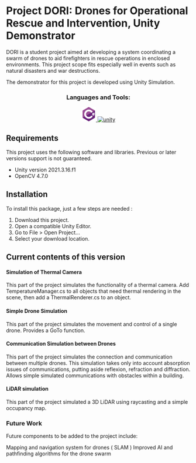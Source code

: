 # Project DORI: Drones for Operational Rescue and Intervention, Unity Demonstrator
DORI is a student project aimed at developing a system coordinating a swarm of drones to aid firefighters in rescue operations in enclosed environments. This project scope fits especially well in events such as natural disasters and war destructions.

The demonstrator for this project is developed using Unity Simulation.

<center>
<h3>Languages and Tools:</h3>
<p> <a href="https://www.w3schools.com/cs/" target="_blank" rel="noreferrer"> <img src="https://raw.githubusercontent.com/devicons/devicon/master/icons/csharp/csharp-original.svg" alt="csharp" width="40" height="40"/> </a> <a href="https://unity.com/" target="_blank" rel="noreferrer"> <img src="https://www.vectorlogo.zone/logos/unity3d/unity3d-icon.svg" alt="unity" width="40" height="40"/> </a> </p>
</center>

## Requirements
This project uses the following software and libraries. Previous or later versions support is not guaranteed.

- Unity version 2021.3.16.f1
- OpenCV 4.7.0


## Installation

To install this package, just a few steps are needed :

1. Download this project.
2. Open a compatible Unity Editor.
3. Go to File > Open Project...
4. Select your download location.

## Current contents of this version

#### Simulation of Thermal Camera
This part of the project simulates the functionality of a thermal camera. Add TemperatureManager.cs to all objects that need thermal rendering in the scene, then add a ThermalRenderer.cs to an object.

#### Simple Drone Simulation
This part of the project simulates the movement and control of a single drone. Provides a GoTo function.

#### Communication Simulation between Drones
This part of the project simulates the connection and communication between multiple drones. This simulation takes only into account absorption issues of communications, putting aside reflexion, refraction and diffraction. Allows simple simulated communications with obstacles within a building.

#### LiDAR simulation
This part of the project simulated a 3D LiDAR using raycasting and a simple occupancy map.

### Future Work
Future components to be added to the project include:

Mapping and navigation system for drones ( SLAM )
Improved AI and pathfinding algorithms for the drone swarm
